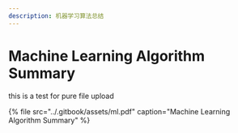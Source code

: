 ```yaml
---
description: 机器学习算法总结
---
```


# Machine Learning Algorithm Summary

this is a test for pure file upload

{% file src="../.gitbook/assets/ml.pdf" caption="Machine Learning Algorithm Summary" %}


